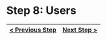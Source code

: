 # Step 8: Users

[//]: # (head-end)




[//]: # (foot-start)

[{]: <helper> (navStep)

| [< Previous Step](https://github.com/Urigo/WhatsApp-Clone-Server/tree/master@next/.tortilla/manuals/views/step7.md) | [Next Step >](https://github.com/Urigo/WhatsApp-Clone-Server/tree/master@next/.tortilla/manuals/views/step9.md) |
|:--------------------------------|--------------------------------:|

[}]: #
